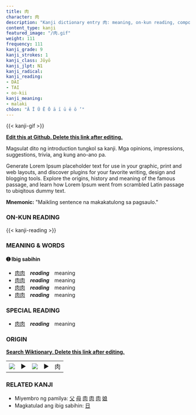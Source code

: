 ```yaml
---
title: 肉
character: 肉
description: "Kanji dictionary entry 肉: meaning, on-kun reading, compounds, origin, related kanji"
content_type: kanji
featured_image: "/肉.gif"
weight: 111
frequency: 111
kanji_grade: 9
kanji_strokes: 1
kanji_class: Jōyō
kanji_jlpt: N1
kanji_radical: 
kanji_reading: 
- DAI
- TAI
- oo-kii
kanji_meaning:
- malaki
chōon: "Ā Ī Ū Ē Ō ā ī ū ē ō ’"
---
```

[//]: # (Don't edit the line below. Kanji animated GIF code is automatically generated.)
{{< kanji-gif >}}

[//]: # (Edit below this line.)

**[Edit this at Github. Delete this link after editing.](https://github.com/tim0g/tim/tree/main/content/kanji/肉/index.md)**

Magsulat dito ng introduction tungkol sa kanji. Mga opinions, impressions, suggestions, trivia, ang kung ano-ano pa.

Generate Lorem Ipsum placeholder text for use in your graphic, print and web layouts, and discover plugins for your favorite writing, design and blogging tools. Explore the origins, history and meaning of the famous passage, and learn how Lorem Ipsum went from scrambled Latin passage to ubiqitous dummy text.
 
**Mnemonic:** "Maikling sentence na makakatulong sa pagsaulo."

### ON-KUN READING

[//]: # (Don't edit the line below. ON-KUN READING code is automatically generated.)
{{< kanji-reading >}}

### MEANING & WORDS

#### ➊ **Ibig sabihin**
  - [肉](../肉)[肉](../肉)　***reading***　meaning
  - [肉](../肉)[肉](../肉)　***reading***　meaning
  - [肉](../肉)[肉](../肉)　***reading***　meaning
  - [肉](../肉)[肉](../肉)　***reading***　meaning

### SPECIAL READING
  - [肉](../肉)[肉](../肉)　***reading***　meaning

### ORIGIN

**[Search Wiktionary. Delete this link after editing.](https://wiktionary.org/wiki/肉)**
<table class="kanji-table"><tr><td>
<img src="60px-肉-bronze.svg.png">
</td><td>▶</td><td>
<img src="60px-肉-oracle.svg.png">
</td><td>▶</td>
<td class="kanji-origin">肉</td>
</tr></table>

### RELATED KANJI
- Miyembro ng pamilya: [父](../父) [母](../母) [肉](../肉) [肉](../肉) [肉](../肉) [娘](../娘)
- Magkatulad ang ibig sabihin: [日](../日)
